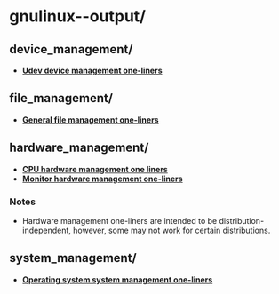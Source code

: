 
# gnulinux--output/

## device_management/

* [**Udev device management one-liners**](device_management/udev-device-management.one-liners)

## file_management/

* [**General file management one-liners**](file_management/general-file-management.one-liners)

## hardware_management/

* [**CPU hardware management one liners**](hardware_management/cpu-hardware-management.one-liners)
* [**Monitor hardware management one-liners**](hardware_management/monitor-hardware-management.one-liners)

### Notes

* Hardware management one-liners are intended to be distribution-independent, however, some may not work for certain
distributions.

## system_management/

* [**Operating system system management one-liners**](system_management/operating-system-system-management.one-liners)

